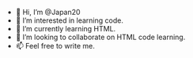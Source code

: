 - 👋 Hi, I’m @Japan20
- 👀 I’m interested in learning code.
- 🌱 I’m currently learning HTML.
- 💞️ I’m looking to collaborate on HTML code learning.
- 📫 Feel free to write me.

<!---
Japan20/Japan20 is a ✨ special ✨ repository because its `README.md` (this file) appears on your GitHub profile.
You can click the Preview link to take a look at your changes.
--->
